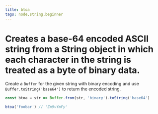 ```yaml
---
title: btoa
tags: node,string,beginner
---
```


# Creates a base-64 encoded ASCII string from a String object in which each character in the string is treated as a byte of binary data.

Create a `Buffer` for the given string with binary encoding and use `Buffer.toString('base64')` to return the encoded string.

```js
const btoa = str => Buffer.from(str, 'binary').toString('base64')
```

```js
btoa('foobar') // 'Zm9vYmFy'
```
